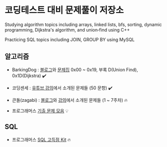 # 코딩테스트 대비 문제풀이 저장소

Studying algorithm topics including arrays, linked lists, bfs, sorting, dynamic programming, Dijkstra's algorithm, and union‑find using C++

Practicing SQL topics including JOIN, GROUP BY using MySQL

## 알고리즘
  - BarkingDog : [블로그](https://blog.encrypted.gg/category/%EA%B0%95%EC%A2%8C/%EC%8B%A4%EC%A0%84%20%EC%95%8C%EA%B3%A0%EB%A6%AC%EC%A6%98)와 [문제집](https://www.acmicpc.net/workbook/by/BaaaaaaaaaaarkingDog) 0x00 ~ 0x19, 부록 D(Union Find), 0x1D(Dijkstra) ✔️
  
  - 코딩센세 : [유튜브 강의](https://www.youtube.com/@coding_ez_snese/videos)에서 소개된 문제들 (50 문항) ✔️
 
  - 큰돌(zagabi) : [블로그](https://blog.naver.com/jhc9639/223915028657)와 [강의](https://www.inflearn.com/course/10%EC%A3%BC%EC%99%84%EC%84%B1-%EC%BD%94%EB%94%A9%ED%85%8C%EC%8A%A4%ED%8A%B8-%ED%81%B0%EB%8F%8C)에서 소개된 문제들 (1 ~ 7주차) 🔥
 
  - 프로그래머스 [기출 문제 모음](https://school.programmers.co.kr/learn/challenges) 💡

## SQL
  - 프로그래머스 [SQL 고득점 Kit](https://school.programmers.co.kr/learn/challenges?tab=sql_practice_kit) 🔥

